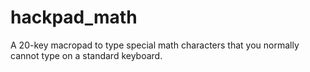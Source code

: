 # hackpad_math
A 20-key macropad to type special math characters that you normally cannot type on a standard keyboard.
